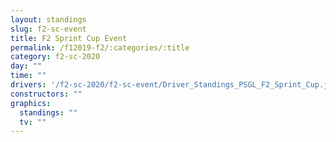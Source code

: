 ```yaml
---
layout: standings
slug: f2-sc-event
title: F2 Sprint Cup Event
permalink: /f12019-f2/:categories/:title
category: f2-sc-2020
day: ""
time: ""
drivers: '/f2-sc-2020/f2-sc-event/Driver_Standings_PSGL_F2_Sprint_Cup.jpg'
constructors: ""
graphics:
  standings: ""
  tv: ""
---
```

